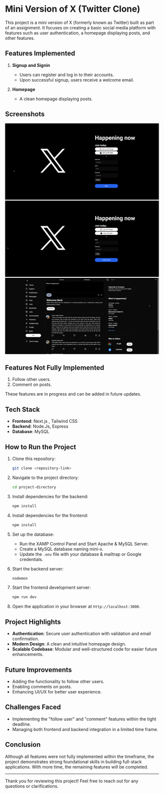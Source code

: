 # Mini Version of X (Twitter Clone)

This project is a mini version of X (formerly known as Twitter) built as part of an assignment. It focuses on creating a basic social media platform with features such as user authentication, a homepage displaying posts, and other features.

## Features Implemented

1. **Signup and Signin**

   - Users can register and log in to their accounts.
   - Upon successful signup, users receive a welcome email.

2. **Homepage**
   - A clean homepage displaying posts.

## Screenshots

![Signup](screenshots/signup.png)
![Login](screenshots/login.png)
![Homepage](screenshots/homepage.png)

## Features Not Fully Implemented

1. Follow other users.
2. Comment on posts.

These features are in progress and can be added in future updates.

## Tech Stack

- **Frontend**: Next.js , Tailwind CSS
- **Backend**: Node.Js, Express
- **Database**: MySQL

## How to Run the Project

1. Clone this repository:

   ```bash
   git clone <repository-link>
   ```

2. Navigate to the project directory:

   ```bash
   cd project-directory
   ```

3. Install dependencies for the backend:

   ```bash
   npm install
   ```

4. Install dependencies for the frontend:

   ```bash
   npm install
   ```

5. Set up the database:

   - Run the XAMP Control Panel and Start Apache & MySQL Server.
   - Create a MySQL database naming mini-x.
   - Update the `.env` file with your database & mailtrap or Google credentials.

6. Start the backend server:

   ```bash
   nodemon
   ```

7. Start the frontend development server:

   ```bash
   npm run dev
   ```

8. Open the application in your browser at `http://localhost:3000`.

## Project Highlights

- **Authentication**: Secure user authentication with validation and email confirmation.
- **Modern Design**: A clean and intuitive homepage design.
- **Scalable Codebase**: Modular and well-structured code for easier future enhancements.

## Future Improvements

- Adding the functionality to follow other users.
- Enabling comments on posts.
- Enhancing UI/UX for better user experience.

## Challenges Faced

- Implementing the "follow user" and "comment" features within the tight deadline.
- Managing both frontend and backend integration in a limited time frame.

## Conclusion

Although all features were not fully implemented within the timeframe, the project demonstrates strong foundational skills in building full-stack applications. With more time, the remaining features will be completed.

---

Thank you for reviewing this project! Feel free to reach out for any questions or clarifications.
